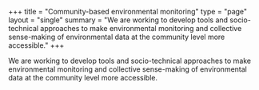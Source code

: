 +++
title = "Community-based environmental monitoring"
type = "page"
layout = "single"
summary = "We are working to develop tools and socio-technical approaches to make environmental monitoring and collective sense-making of environmental data at the community level more accessible."
+++

We are working to develop tools and socio-technical approaches to make environmental monitoring and collective sense-making of environmental data at the community level more accessible.
